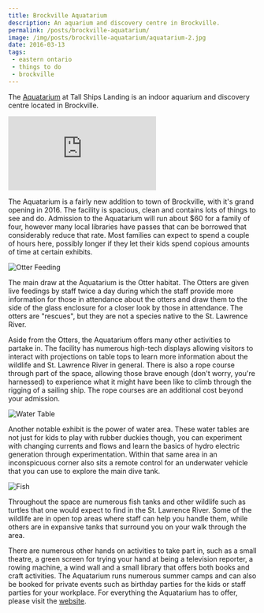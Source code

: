 ```yaml
---
title: Brockville Aquatarium
description: An aquarium and discovery centre in Brockville.
permalink: /posts/brockville-aquatarium/
image: /img/posts/brockville-aquatarium/aquatarium-2.jpg
date: 2016-03-13
tags:
 - eastern ontario
 - things to do
 - brockville
---
```


The [Aquatarium](https://aquatarium.ca "Aquatarium") at Tall Ships Landing is an indoor aquarium and discovery centre located in Brockville.

<div class="google-map">
<iframe title="Google Map" src="https://www.google.com/maps/embed?pb=!1m18!1m12!1m3!1d2841.4564171845445!2d-75.68486278460091!3d44.58768947910039!2m3!1f0!2f0!3f0!3m2!1i1024!2i768!4f13.1!3m3!1m2!1s0x4ccd0f76acffc2af%3A0x8a57e5f79c94daa7!2sThe+Aquatarium+at+Tall+Ships+Landing!5e0!3m2!1sen!2sca!4v1563794096982!5m2!1sen!2sca"  frameborder="0" style="border:0" allowfullscreen></iframe>
</div>

The Aquatarium is a fairly new addition to town of Brockville, with it's grand opening in 2016. The facility is spacious, clean and contains lots of things to see and do. Admission to the Aquatarium will run about $60 for a family of four, however many local libraries have passes that can be borrowed that considerably reduce that rate. Most families can expect to spend a couple of hours here, possibly longer if they let their kids spend copious amounts of time at certain exhibits.


![Otter Feeding](/img/posts/brockville-aquatarium/aquatarium-5.jpg "Otter Feeding")


The main draw at the Aquatarium is the Otter habitat. The Otters are given live feedings by staff twice a day during which the staff provide more information for those in attendance about the otters and draw them to the side of the glass enclosure for a closer look by those in attendance. The otters are "rescues", but they are not a species native to the St. Lawrence River.


Aside from the Otters, the Aquatarium offers many other activities to partake in. The facility has numerous high-tech displays allowing visitors to interact with projections on table tops to learn more information about the wildlife and St. Lawrence River in general. There is also a rope course through part of the space, allowing those brave enough (don't worry, you're harnessed) to experience what it might have been like to climb through the rigging of a sailing ship. The rope courses are an additional cost beyond your admission.


![Water Table](/img/posts/brockville-aquatarium/aquatarium-4.jpg "Water Table") 


Another notable exhibit is the power of water area. These water tables are not just for kids to play with rubber duckies though, you can experiment with changing currents and flows and learn the basics of hydro electric generation through experimentation. Within that same area in an inconspicuous corner also sits a remote control for an underwater vehicle that you can use to explore the main dive tank.


![Fish](/img/posts/brockville-aquatarium/aquatarium-6.jpg "Fish")


Throughout the space are numerous fish tanks and other wildlife such as turtles that one would expect to find in the St. Lawrence River. Some of the wildlife are in open top areas where staff can help you handle them, while others are in expansive tanks that surround you on your walk through the area.  


There are numerous other hands on activities to take part in, such as a small theatre, a green screen for trying your hand at being a television reporter, a rowing machine, a wind wall and a small library that offers both books and craft activities. The Aquatarium runs numerous summer camps and can also be booked for private events such as birthday parties for the kids or staff parties for your workplace.  For everything the Aquatarium has to offer, please visit the [website](https://aquatarium.ca "Aquatarium Website").
